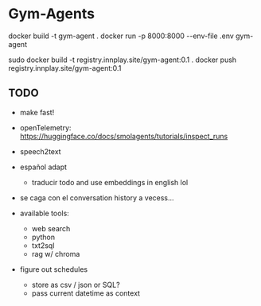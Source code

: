 # Gym-Agents

docker build -t gym-agent .
docker run -p 8000:8000 --env-file .env gym-agent

sudo docker build -t registry.innplay.site/gym-agent:0.1 .
docker push registry.innplay.site/gym-agent:0.1

## TODO
  - make fast!
  - openTelemetry: <https://huggingface.co/docs/smolagents/tutorials/inspect_runs>
  - speech2text
  - español adapt
    - traducir todo and use embeddings in english lol

  - se caga con el conversation history a vecess...

- available tools:
  - web search
  - python
  - txt2sql
  - rag w/ chroma

- figure out schedules
  - store as csv / json or SQL?
  - pass current datetime as context